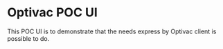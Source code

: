 # Optivac POC UI

This POC UI is to demonstrate that the needs express by Optivac client is possible to do.
